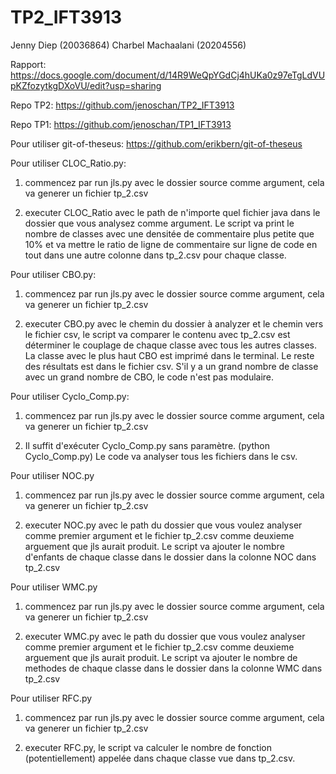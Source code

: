 # TP2_IFT3913

Jenny Diep (20036864)
Charbel Machaalani (20204556)


Rapport: 
https://docs.google.com/document/d/14R9WeQpYGdCj4hUKa0z97eTgLdVUpKZfozytkgDXoVU/edit?usp=sharing 

Repo TP2:
https://github.com/jenoschan/TP2_IFT3913 

Repo TP1:
https://github.com/jenoschan/TP1_IFT3913 

Pour utiliser git-of-theseus: 
https://github.com/erikbern/git-of-theseus 

Pour utiliser CLOC_Ratio.py:

1) commencez par run jls.py avec le dossier source comme argument, cela va generer un fichier tp_2.csv

2) executer CLOC_Ratio avec le path de n'importe quel fichier java dans le dossier que vous analysez comme argument. Le script va print le nombre de classes avec une densitée de commentaire plus petite que 10% et va mettre le ratio de ligne de commentaire sur ligne de code en tout dans une autre colonne dans tp_2.csv pour chaque classe.

Pour utiliser CBO.py:

1) commencez par run jls.py avec le dossier source comme argument, cela va generer un fichier tp_2.csv

2) executer CBO.py avec le chemin du dossier à analyzer et le chemin vers le fichier csv, le script va comparer le contenu avec tp_2.csv est déterminer le couplage de chaque classe avec tous les autres classes. La classe avec le plus haut CBO est imprimé dans le terminal. Le reste des résultats est dans le fichier csv. S'il y a un grand nombre de classe avec un grand nombre de CBO, le code n'est pas modulaire.

Pour utiliser Cyclo_Comp.py:

1) commencez par run jls.py avec le dossier source comme argument, cela va generer un fichier tp_2.csv

2) Il suffit d'exécuter Cyclo_Comp.py sans paramètre. (python Cyclo_Comp.py) Le code va analyser tous les fichiers dans le csv.


Pour utiliser NOC.py

1) commencez par run jls.py avec le dossier source comme argument, cela va generer un fichier tp_2.csv

2) executer NOC.py avec le path du dossier que vous voulez analyser comme premier argument et le fichier tp_2.csv comme deuxieme arguement que jls aurait produit. Le script va ajouter le nombre d'enfants de chaque classe dans le dossier dans la colonne NOC dans tp_2.csv


Pour utiliser WMC.py

1) commencez par run jls.py avec le dossier source comme argument, cela va generer un fichier tp_2.csv

2) executer WMC.py avec le path du dossier que vous voulez analyser comme premier argument et le fichier tp_2.csv comme deuxieme arguement que jls aurait produit. Le script va ajouter le nombre de methodes de chaque classe dans le dossier dans la colonne WMC dans tp_2.csv

Pour utiliser RFC.py

1) commencez par run jls.py avec le dossier source comme argument, cela va generer un fichier tp_2.csv

2) executer RFC.py, le script va calculer le nombre de fonction (potentiellement) appelée dans chaque classe vue dans tp_2.csv.

